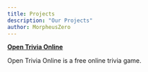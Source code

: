 ```yaml
---
title: Projects
description: "Our Projects"
author: MorpheusZero
---
```


**[Open Trivia Online](https://opentriviaonline.com)**

Open Trivia Online is a free online trivia game.
